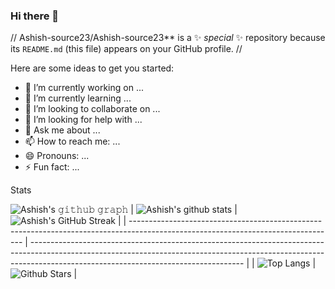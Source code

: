 ### Hi there 👋

// Ashish-source23/Ashish-source23** is a ✨ _special_ ✨ repository because its `README.md` (this file) appears on your GitHub profile. //

Here are some ideas to get you started:

- 🔭 I’m currently working on ...
- 🌱 I’m currently learning ...
- 👯 I’m looking to collaborate on ...
- 🤔 I’m looking for help with ...
- 💬 Ask me about ...
- 📫 How to reach me: ...
- 😄 Pronouns: ...
- ⚡ Fun fact: ...


Stats

![Ashish's 𝚐𝚒𝚝𝚑𝚞𝚋 𝚐𝚛𝚊𝚙𝚑](https://activity-graph.herokuapp.com/graph?username=Ashish-source23&theme=redical)
| ![Ashish's github stats](https://github-readme-stats.vercel.app/api?username=Ashish-source23&show_icons=true&theme=redical) | ![Ashish's GitHub Streak](https://github-readme-streak-stats.herokuapp.com/?user=Ashish-source23&theme=redical) |
| --------------------------------------------------------------------------------------------------------------------------------- | ----------------------------------------------------------------------------------------------------------------------------------------------------------------------------------------------------------------- |
| ![Top Langs](https://github-readme-stats.vercel.app/api/top-langs/?username=Ashish-source23&langs_count=8&theme=redical) | ![Github Stars](https://github-readme-stats.vercel.app/api?username=Ashish-source23&show_icons=true&locale=en&count_private=true&hide_rank=true&custom_title=My%20GitHub%20Stats&theme=redical) |
